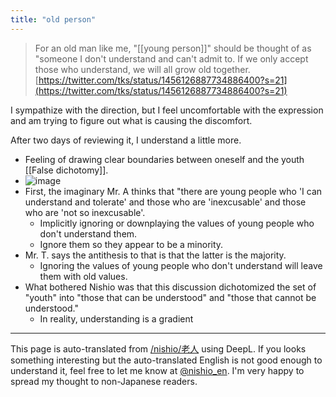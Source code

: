 ```yaml
---
title: "old person"
---
```


> For an old man like me, "[[young person]]" should be thought of as "someone I don't understand and can't admit to.
>  If we only accept those who understand, we will all grow old together.
[https://twitter.com/tks/status/1456126887734886400?s=21](https://twitter.com/tks/status/1456126887734886400?s=21)

I sympathize with the direction, but I feel uncomfortable with the expression and am trying to figure out what is causing the discomfort.

After two days of reviewing it, I understand a little more.
- Feeling of drawing clear boundaries between oneself and the youth [[False dichotomy]].
- ![image](https://gyazo.com/204c428508d6b7b68879487b10153611/thumb/1000)
- First, the imaginary Mr. A thinks that "there are young people who 'I can understand and tolerate' and those who are 'inexcusable' and those who are 'not so inexcusable'.
    - Implicitly ignoring or downplaying the values of young people who don't understand them.
    - Ignore them so they appear to be a minority.
- Mr. T. says the antithesis to that is that the latter is the majority.
    - Ignoring the values of young people who don't understand will leave them with old values.
- What bothered Nishio was that this discussion dichotomized the set of "youth" into "those that can be understood" and "those that cannot be understood."
    - In reality, understanding is a gradient

---
This page is auto-translated from [/nishio/老人](https://scrapbox.io/nishio/老人) using DeepL. If you looks something interesting but the auto-translated English is not good enough to understand it, feel free to let me know at [@nishio_en](https://twitter.com/nishio_en). I'm very happy to spread my thought to non-Japanese readers.